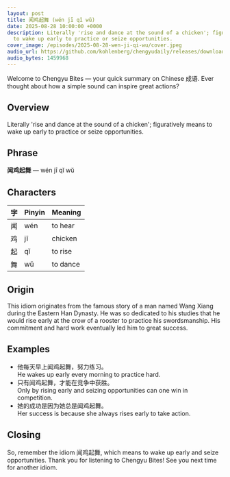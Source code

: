 ```yaml
---
layout: post
title: 闻鸡起舞 (wén jī qǐ wǔ)
date: 2025-08-28 10:00:00 +0000
description: Literally 'rise and dance at the sound of a chicken'; figuratively means
  to wake up early to practice or seize opportunities.
cover_image: /episodes/2025-08-28-wen-ji-qi-wu/cover.jpeg
audio_url: https://github.com/kohlenberg/chengyudaily/releases/download/v20250828-wen-ji-qi-wu/2025-08-28-wen-ji-qi-wu.mp3
audio_bytes: 1459968
---
```



Welcome to Chengyu Bites — your quick summary on Chinese 成语. Ever thought about how a simple sound can inspire great actions?

## Overview
Literally 'rise and dance at the sound of a chicken'; figuratively means to wake up early to practice or seize opportunities.

## Phrase
**闻鸡起舞** — wén jī qǐ wǔ

## Characters

| 字 | Pinyin | Meaning   |
|----|--------|-----------|
| 闻 | wén    | to hear   |
| 鸡 | jī     | chicken   |
| 起 | qǐ     | to rise   |
| 舞 | wǔ     | to dance  |

## Origin
This idiom originates from the famous story of a man named Wang Xiang during the Eastern Han Dynasty. He was so dedicated to his studies that he would rise early at the crow of a rooster to practice his swordsmanship. His commitment and hard work eventually led him to great success.

## Examples
- 他每天早上闻鸡起舞，努力练习。<br>He wakes up early every morning to practice hard.
- 只有闻鸡起舞，才能在竞争中获胜。<br>Only by rising early and seizing opportunities can one win in competition.
- 她的成功是因为她总是闻鸡起舞。<br>Her success is because she always rises early to take action.

## Closing
So, remember the idiom 闻鸡起舞, which means to wake up early and seize opportunities. Thank you for listening to Chengyu Bites! See you next time for another idiom.
